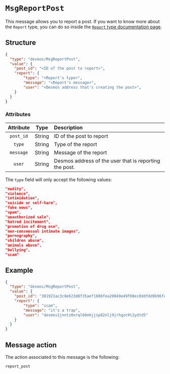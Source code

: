 # `MsgReportPost`
This message allows you to report a post. If you want to know more about the `Report` type, you can do so inside the [`Report` type documentation page](../../types/report.md).

## Structure
```json
{
  "type": "desmos/MsgReportPost",
  "value": {
    "post_id": "<ID of the post to report>",
    "report": {
        "type": "<Report's type>",
        "message": "<Report's message>",
        "user": "<Desmos address that's creating the post>",
    }
  }
}
```

### Attributes
| Attribute | Type | Description |
| :-------: | :----: | :-------- |
| `post_id` | String | ID of the post to report |
| `type`    | String | Type of the report |
| `message` | String | Message of the report |
| `user`    | String | Desmos address of the user that is reporting the post. |

The `type` field will only accept the following values:
```json
"nudity",  
"violence",  
"intimidation",  
"suicide or self-harm",  
"fake news",  
"spam",  
"unauthorized sale",  
"hatred incitement",  
"promotion of drug use",  
"non-consensual intimate images",  
"pornography",  
"children abuse",  
"animals abuse",  
"bullying",  
"scam" 
```

## Example
```json
{
  "type": "desmos/MsgReportPost",
  "value": {
    "post_id": "301921ac3c8e623d8f35aef1886fea20849e49f08ec8ddfdd9b96feaf0c4fd15",
    "report": {
        "type": "scam",
        "message": "it's a trap",
        "user": "desmos1jnntz0xrql68mhjjsp82nlj9jrhgzc9t2ydtd5"
    }
  }
}
```

## Message action
The action associated to this message is the following: 

```
report_post
```
